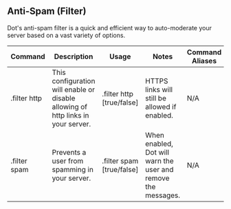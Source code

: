 ## **Anti-Spam (Filter)**
Dot's anti-spam filter is a quick and efficient way to auto-moderate your server based on a vast variety of options.


|   Command | Description   | Usage   | Notes | Command Aliases
| ------------ | ------------ | ------------ | ------------ |  ------------ | 
|.filter http   | This configuration will enable or disable allowing of http links in your server.  |  .filter http [true/false] | HTTPS links will still be allowed if enabled. |  N/A
|  .filter spam  | Prevents a user from spamming in your server.  |  .filter spam [true/false] | When enabled, Dot will warn the user and remove the messages. | N/A
